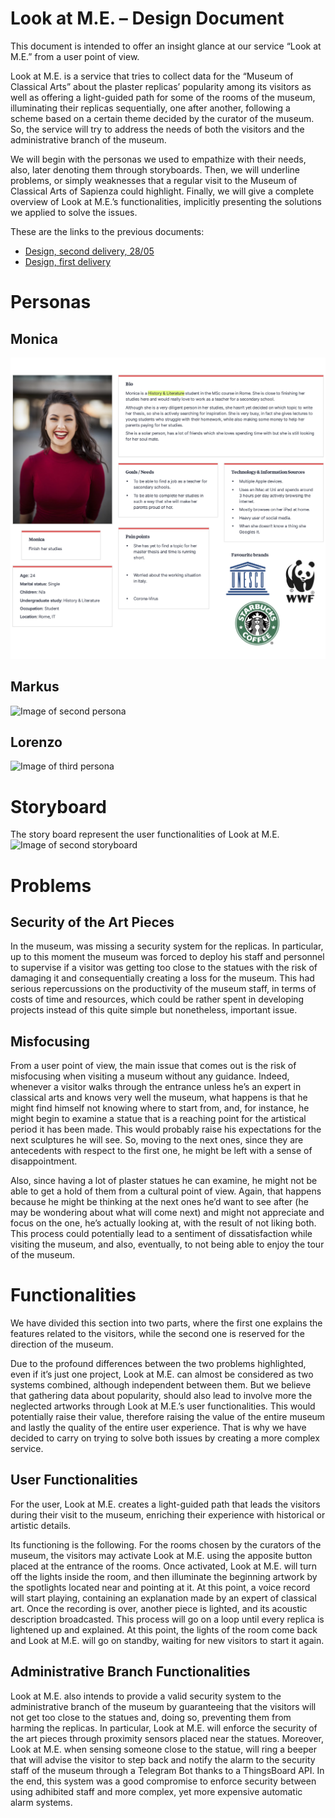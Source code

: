 
# Look at M.E.  – Design Document

This document is intended to offer an insight glance at our service “Look at M.E.” from a user point of view.

Look at M.E. is a service that tries to collect data for the “Museum of Classical Arts” about the plaster replicas’ popularity among its visitors as well as offering a light-guided path for some of the rooms of the museum, illuminating their replicas sequentially, one after another, following a scheme based on a certain theme decided by the curator of the museum. So, the service will try to address the needs of both the visitors and the administrative branch of the museum.

We will begin with the personas we used to empathize with their needs, also, later denoting them through storyboards. Then, we will underline problems, or simply weaknesses that a regular visit to the Museum of Classical Arts of Sapienza could highlight. Finally, we will give a complete overview of Look at M.E.’s functionalities, implicitly presenting the solutions we applied to solve the issues.

These are the links to the previous documents:
 - [Design, second delivery, 28/05](https://github.com/giovanniruocco/smartmuseum/blob/master/Old%20Versions/2nd%20Delivery/Design_2805.md)
 - [Design, first delivery](https://github.com/giovanniruocco/smartmuseum/blob/master/Old%20Versions/1st%20Delivery/Design.md)

# Personas

##  Monica
![Image of first persona](https://github.com/giovanniruocco/smartmuseum/blob/master/images/monica.png)

## Markus
![Image of second persona](https://github.com/giovanniruocco/smartmuseum/blob/master/images/markus.png)

## Lorenzo
![Image of third persona](https://github.com/giovanniruocco/smartmuseum/blob/master/images/lorenzo.png)

# Storyboard

The story board represent the user functionalities of Look at M.E.
![Image of second storyboard](https://github.com/giovanniruocco/smartmuseum/blob/master/images/2storyboard.png)

# Problems

## Security of the Art Pieces
In the museum, was missing a security system for the replicas. In particular, up to this moment the museum was forced to deploy his staff and personnel to supervise if a visitor was getting too close to the statues with the risk of damaging it and consequentially creating a loss for the museum. This had serious repercussions on the productivity of the museum staff, in terms of costs of time and resources, which could be rather spent in developing projects instead of this quite simple but nonetheless, important issue.

## Misfocusing

From a user point of view, the main issue that comes out is the risk of misfocusing when visiting a museum without any guidance. Indeed, whenever a visitor walks through the entrance unless he’s an expert in classical arts and knows very well the museum, what happens is that he might find himself not knowing where to start from, and, for instance, he might begin to examine a statue that is a reaching point for the artistical period it has been made. This would probably raise his expectations for the next sculptures he will see. So, moving to the next ones, since they are antecedents with respect to the first one, he might be left with a sense of disappointment.

Also, since having a lot of plaster statues he can examine, he might not be able to get a hold of them from a cultural point of view. Again, that happens because he might be thinking at the next ones he’d want to see after (he may be wondering about what will come next) and might not appreciate and focus on the one, he’s actually looking at, with the result of not liking both. This process could potentially lead to a sentiment of dissatisfaction while visiting the museum, and also, eventually, to not being able to enjoy the tour of the museum.

# Functionalities

We have divided this section into two parts, where the first one explains the features related to the visitors, while the second one is reserved for the direction of the museum.

Due to the profound differences between the two problems highlighted, even if it’s just one project, Look at M.E. can almost be considered as two systems combined, although independent between them. But we believe that gathering data about popularity, should also lead to involve more the neglected artworks through Look at M.E.’s user functionalities. This would potentially raise their value, therefore raising the value of the entire museum and lastly the quality of the entire user experience. That is why we have decided to carry on trying to solve both issues by creating a more complex service.

## User Functionalities

For the user, Look at M.E. creates a light-guided path that leads the visitors during their visit to the museum, enriching their experience with historical or artistic details.

Its functioning is the following. For the rooms chosen by the curators of the museum, the visitors may activate Look at M.E. using the apposite button placed at the entrance of the rooms. Once activated, Look at M.E. will turn off the lights inside the room, and then illuminate the beginning artwork by the spotlights located near and pointing at it. At this point, a voice record will start playing, containing an explanation made by an expert of classical art. Once the recording is over, another piece is lighted, and its acoustic description broadcasted. This process will go on a loop until every replica is lightened up and explained. At this point, the lights of the room come back and Look at M.E. will go on standby, waiting for new visitors to start it again.

## Administrative Branch Functionalities

Look at M.E. also intends to provide a valid security system to the administrative branch of the museum by guaranteeing that the visitors will not get too close to the statues and, doing so, preventing them from harming the replicas. In particular, Look at M.E. will enforce the security of the art pieces through proximity sensors placed near the statues. Moreover, Look at M.E. when sensing someone close to the statue, will ring a beeper that will advise the visitor to step back and notify the alarm to the security staff of the museum through a Telegram Bot thanks to a ThingsBoard API.
In the end, this system was a good compromise to enforce security between using adhibited staff and more complex, yet more expensive automatic alarm systems.

